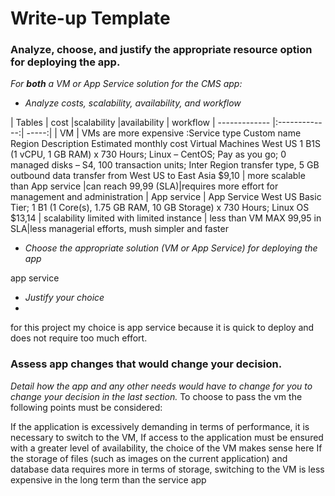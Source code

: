 # Write-up Template

### Analyze, choose, and justify the appropriate resource option for deploying the app.

*For **both** a VM or App Service solution for the CMS app:*
- *Analyze costs, scalability, availability, and workflow*

| Tables        | cost           |scalability  |availability | workflow
| ------------- |:-------------:| -----:|
| VM     | VMs are more expensive :Service type	Custom name	Region	Description	Estimated monthly cost
Virtual Machines		West US	1 B1S (1 vCPU, 1 GB RAM) x 730 Hours; Linux – CentOS; Pay as you go; 0 managed disks – S4, 100 transaction units; Inter Region transfer type, 5 GB outbound data transfer from West US to East Asia	$9,10 | more scalable than App service |can reach 99,99 (SLA)|requires more effort for management and administration
| App service     | App Service		West US	Basic Tier; 1 B1 (1 Core(s), 1.75 GB RAM, 10 GB Storage) x 730 Hours; Linux OS	$13,14      |   scalability limited with limited instance | less than VM MAX 99,95 in SLA|less managerial efforts, mush simpler and faster


- *Choose the appropriate solution (VM or App Service) for deploying the app*

app service

- *Justify your choice*
- 
for this project my choice is app service because it is quick to deploy and does not require too much effort.

### Assess app changes that would change your decision.

*Detail how the app and any other needs would have to change for you to change your decision in the last section.* 
To choose to pass the vm the following points must be considered:

If the application is excessively demanding in terms of performance, it is necessary to switch to the VM,
If access to the application must be ensured with a greater level of availability, the choice of the VM makes sense here
If the storage of files (such as images on the current application) and database data requires more in terms of storage, switching to the VM is less expensive in the long term than the service app
